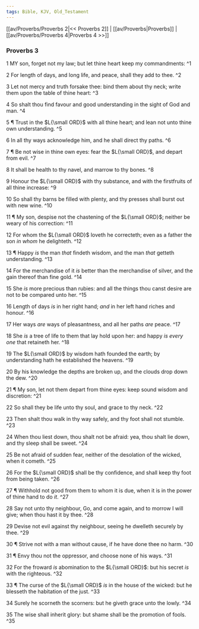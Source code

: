 ```yaml
---
tags: Bible, KJV, Old_Testament
---
```


[[av/Proverbs/Proverbs 2|<< Proverbs 2]] | [[av/Proverbs|Proverbs]] | [[av/Proverbs/Proverbs 4|Proverbs 4 >>]]

### Proverbs 3

1 MY son, forget not my law; but let thine heart keep my commandments: ^1

2 For length of days, and long life, and peace, shall they add to thee. ^2

3 Let not mercy and truth forsake thee: bind them about thy neck; write them upon the table of thine heart: ^3

4 So shalt thou find favour and good understanding in the sight of God and man. ^4

5 ¶ Trust in the $L{\small ORD}$ with all thine heart; and lean not unto thine own understanding. ^5

6 In all thy ways acknowledge him, and he shall direct thy paths. ^6

7 ¶ Be not wise in thine own eyes: fear the $L{\small ORD}$, and depart from evil. ^7

8 It shall be health to thy navel, and marrow to thy bones. ^8

9 Honour the $L{\small ORD}$ with thy substance, and with the firstfruits of all thine increase: ^9

10 So shall thy barns be filled with plenty, and thy presses shall burst out with new wine. ^10

11 ¶ My son, despise not the chastening of the $L{\small ORD}$; neither be weary of his correction: ^11

12 For whom the $L{\small ORD}$ loveth he correcteth; even as a father the son _in_ _whom_ he delighteth. ^12

13 ¶ Happy _is_ the man _that_ findeth wisdom, and the man _that_ getteth understanding. ^13

14 For the merchandise of it _is_ better than the merchandise of silver, and the gain thereof than fine gold. ^14

15 She _is_ more precious than rubies: and all the things thou canst desire are not to be compared unto her. ^15

16 Length of days _is_ in her right hand; _and_ in her left hand riches and honour. ^16

17 Her ways _are_ ways of pleasantness, and all her paths _are_ peace. ^17

18 She _is_ a tree of life to them that lay hold upon her: and happy _is_ _every_ _one_ that retaineth her. ^18

19 The $L{\small ORD}$ by wisdom hath founded the earth; by understanding hath he established the heavens. ^19

20 By his knowledge the depths are broken up, and the clouds drop down the dew. ^20

21 ¶ My son, let not them depart from thine eyes: keep sound wisdom and discretion: ^21

22 So shall they be life unto thy soul, and grace to thy neck. ^22

23 Then shalt thou walk in thy way safely, and thy foot shall not stumble. ^23

24 When thou liest down, thou shalt not be afraid: yea, thou shalt lie down, and thy sleep shall be sweet. ^24

25 Be not afraid of sudden fear, neither of the desolation of the wicked, when it cometh. ^25

26 For the $L{\small ORD}$ shall be thy confidence, and shall keep thy foot from being taken. ^26

27 ¶ Withhold not good from them to whom it is due, when it is in the power of thine hand to do _it_. ^27

28 Say not unto thy neighbour, Go, and come again, and to morrow I will give; when thou hast it by thee. ^28

29 Devise not evil against thy neighbour, seeing he dwelleth securely by thee. ^29

30 ¶ Strive not with a man without cause, if he have done thee no harm. ^30

31 ¶ Envy thou not the oppressor, and choose none of his ways. ^31

32 For the froward _is_ abomination to the $L{\small ORD}$: but his secret _is_ with the righteous. ^32

33 ¶ The curse of the $L{\small ORD}$ _is_ in the house of the wicked: but he blesseth the habitation of the just. ^33

34 Surely he scorneth the scorners: but he giveth grace unto the lowly. ^34

35 The wise shall inherit glory: but shame shall be the promotion of fools. ^35
